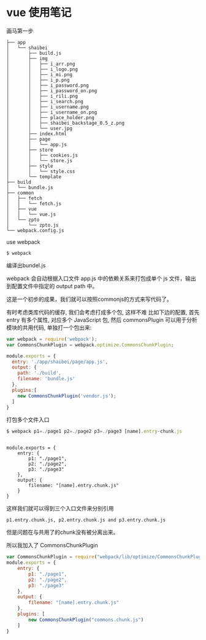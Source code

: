 # vue 使用笔记


画马第一步

``` 
├── app
│   └── shaibei
│       ├── build.js
│       ├── img
│       │   ├── i_arr.png
│       │   ├── i_logo.png
│       │   ├── i_mi.png
│       │   ├── i_p.png
│       │   ├── i_password.png
│       │   ├── i_password_on.png
│       │   ├── i_rili.png
│       │   ├── i_search.png
│       │   ├── i_username.png
│       │   ├── i_username_on.png
│       │   ├── place_holder.png
│       │   ├── shaibei_backstage_0.5_z.png
│       │   └── user.jpg
│       ├── index.html
│       ├── page
│       │   └── app.js
│       ├── store
│       │   ├── cookies.js
│       │   └── store.js
│       ├── style
│       │   └── style.css
│       └── template
├── build
│   └── bundle.js
├── common
│   ├── fetch
│   │   └── fetch.js
│   ├── vue
│   │   └── vue.js
│   └── zpto
│       └── zpto.js
└── webpack.config.js

```
use webpack 

```
$ webpack
```
编译出bundel.js 

webpack 会自动根据入口文件 app.js 中的依赖关系来打包成单个 js 文件，输出到配置文件中指定的 output path 中。

这是一个初步的成果，我们就可以按照commonjs的方式来写代码了。


有时考虑类库代码的缓存, 我们会考虑打成多个包, 这样不难
比如下边的配置, 首先 entry 有多个属性, 对应多个 JavaScript 包,
然后 commonsPlugin 可以用于分析模块的共用代码, 单独打一个包出来:

```js
var webpack = require('webpack');
var CommonsChunkPlugin = webpack.optimize.CommonsChunkPlugin;

module.exports = {
  entry: './app/shaibei/page/app.js',
  output: {
    path: './build',
    filename: 'bundle.js'
  },
  plugins:[
    new CommonsChunkPlugin('vendor.js');
  ]
}

```


打包多个文件入口
``` js
$ webpack p1=./page1 p2=./page2 p3=./page3 [name].entry-chunk.js

```
```

module.exports = {
    entry: {
        p1: "./page1",
        p2: "./page2",
        p3: "./page3"
    },
    output: {
        filename: "[name].entry.chunk.js"
    }
}
```
这样我们就可以得到三个入口文件来分别引用
```
p1.entry.chunk.js, p2.entry.chunk.js and p3.entry.chunk.js
```

但是问题在与共用了的chunk没有被分离出来。

所以我加入了 CommonsChunkPlugin

```js
var CommonsChunkPlugin = require("webpack/lib/optimize/CommonsChunkPlugin");
module.exports = {
    entry: {
        p1: "./page1",
        p2: "./page2",
        p3: "./page3"
    },
    output: {
        filename: "[name].entry.chunk.js"
    },
    plugins: [
        new CommonsChunkPlugin("commons.chunk.js")
    ]
}
```








